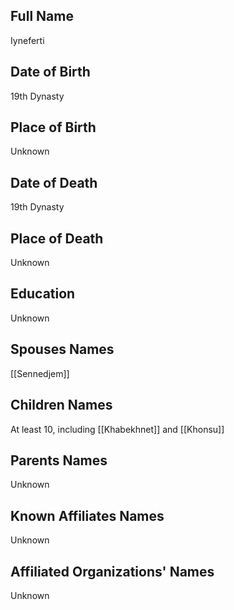 ## Full Name
Iyneferti

## Date of Birth
19th Dynasty

## Place of Birth
Unknown

## Date of Death
19th Dynasty

## Place of Death
Unknown

## Education
Unknown

## Spouses Names
[[Sennedjem]]

## Children Names
At least 10, including [[Khabekhnet]] and [[Khonsu]]

## Parents Names
Unknown

## Known Affiliates Names
Unknown

## Affiliated Organizations' Names
Unknown
